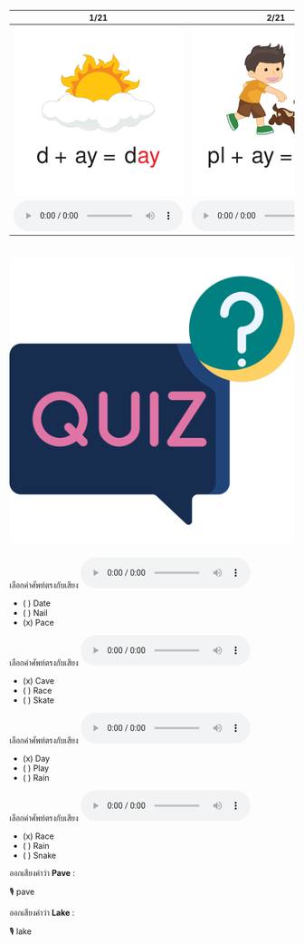 <div class="carrousel">


|1/21|2/21|3/21|4/21|5/21|6/21|7/21|8/21|9/21|10/21|11/21|12/21|13/21|14/21|15/21|16/21|17/21|18/21|19/21|20/21|21/21|
| :----: | :----: | :----: | :----: | :----: | :----: | :----: | :----: | :----: | :----: | :----: | :----: | :----: | :----: | :----: | :----: | :----: | :----: | :----: | :----: | :----: |
|![](/media/img/ALongvowel__day.svg)|![](/media/img/ALongvowel__play.svg)|![](/media/img/ALongvowel__say.svg)|![](/media/img/ALongvowel__pace.svg)|![](/media/img/ALongvowel__race.svg)|![](/media/img/ALongvowel__face.svg)|![](/media/img/ALongvowel__cake.svg)|![](/media/img/ALongvowel__lake.svg)|![](/media/img/ALongvowel__snake.svg)|![](/media/img/ALongvowel__game.svg)|![](/media/img/ALongvowel__name.svg)|![](/media/img/ALongvowel__same.svg)|![](/media/img/ALongvowel__date.svg)|![](/media/img/ALongvowel__gate.svg)|![](/media/img/ALongvowel__skate.svg)|![](/media/img/ALongvowel__cave.svg)|![](/media/img/ALongvowel__pave.svg)|![](/media/img/ALongvowel__wave.svg)|![](/media/img/ALongvowel__nail.svg)|![](/media/img/ALongvowel__rain.svg)|![](/media/img/ALongvowel__wait.svg)|
|![](/media/audio/day.mp3)|![](/media/audio/play.mp3)|![](/media/audio/say.mp3)|![](/media/audio/pace.mp3)|![](/media/audio/race.mp3)|![](/media/audio/face.mp3)|![](/media/audio/cake.mp3)|![](/media/audio/lake.mp3)|![](/media/audio/snake.mp3)|![](/media/audio/game.mp3)|![](/media/audio/name.mp3)|![](/media/audio/same.mp3)|![](/media/audio/date.mp3)|![](/media/audio/gate.mp3)|![](/media/audio/skate.mp3)|![](/media/audio/cave.mp3)|![](/media/audio/pave.mp3)|![](/media/audio/wave.mp3)|![](/media/audio/nail.mp3)|![](/media/audio/rain.mp3)|![](/media/audio/wait.mp3)|

</div>



# ![icon](/media/icons/quiz.svg) 


เลือกคำศัพท์ตรงกับเสียง ![](/media/audio/pace.mp3) 
 - ( ) Date
 - ( ) Nail
 - (x) Pace


เลือกคำศัพท์ตรงกับเสียง ![](/media/audio/cave.mp3) 
 - (x) Cave
 - ( ) Race
 - ( ) Skate


เลือกคำศัพท์ตรงกับเสียง ![](/media/audio/day.mp3) 
 - (x) Day
 - ( ) Play
 - ( ) Rain


เลือกคำศัพท์ตรงกับเสียง ![](/media/audio/race.mp3) 
 - (x) Race
 - ( ) Rain
 - ( ) Snake

ออกเสียงคำว่า **Pave** :

🎙️ pave

ออกเสียงคำว่า **Lake** :

🎙️ lake

